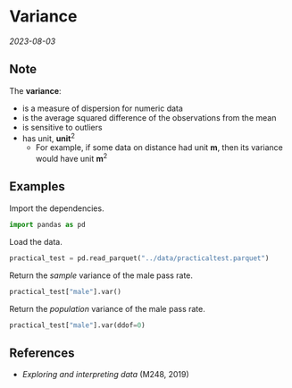 
# Variance

*2023-08-03*

## Note

The **variance**:

- is a measure of dispersion for numeric data
- is the average squared difference of the observations from the mean
- is sensitive to outliers
- has unit, **unit**<sup>2</sup>
  - For example, if some data on distance had unit **m**, then its variance would have unit **m**<sup>2</sup>

## Examples

Import the dependencies.

```python
import pandas as pd
```

Load the data.

```python
practical_test = pd.read_parquet("../data/practicaltest.parquet")
```

Return the *sample* variance of the male pass rate.

```python
practical_test["male"].var()
```

Return the *population* variance of the male pass rate.

```python
practical_test["male"].var(ddof=0)
```

## References

- *Exploring and interpreting data* (M248, 2019)
